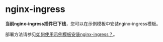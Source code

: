 # nginx-ingress<a name="cce_01_0034"></a>

**当前nginx-ingress插件已下线**，您可以在示例模板中安装nginx-ingress模板。

部署方法请参见[如何使用示例模板安装nginx-ingress？](https://support.huaweicloud.com/cce_faq/cce_faq_00237.html)。

